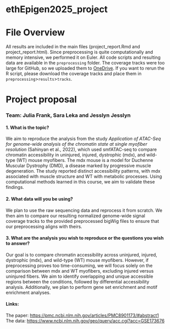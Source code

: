 # ethEpigen2025_project

# File Overview
All results are included in the main files (project_report.Rmd and project_report.html).  Since preprocessing is quite computationally and memory intensive, we performed it on Euler. All code scripts and resulting data are available in the `preprocessing` folder. The coverage tracks were too large for GitHub, so we uploaded them to [OneDrive](https://1drv.ms/f/c/ad47ab1cb526b6da/EiGJACKkCqhAqehU3_HI-AMBXvwKSJhkNprIwYIos2Fupg?e=tbCstp). If you want to rerun the R script, please download the coverage tracks and place them in `preprocessing`\>`results`\>`tracks`.

# Project proposal

### **Team:** Julia Frank, Sara Leka and Jesslyn Jesslyn

#### 1. What is the topic?

We aim to reproduce the analysis from the study *Application of ATAC-Seq for genome-wide analysis of the chromatin state at single myofiber resolution* (Sahinyan et al., 2022), which used smfATAC-seq to compare chromatin accessibility in uninjured, injured, dystrophic (mdx), and wild-type (WT) mouse myofibers. The mdx mouse is a model for Duchenne Muscular Dystrophy (DMD), a disease marked by progressive muscle degeneration. The study reported distinct accessibility patterns, with mdx associated with muscle structure and WT with metabolic processes. Using computational methods learned in this course, we aim to validate these findings.

#### 2. What data will you be using?

We plan to use the raw sequencing data and reprocess it from scratch. We then aim to compare our resulting normalized genome-wide signal coverage tracks to the provided preprocessed bigWig files to ensure that our preprocessing aligns with theirs.

#### 3. What are the analysis you wish to reproduce or the questions you wish to answer?

Our goal is to compare chromatin accessibility across uninjured, injured, dystrophic (mdx), and wild-type (WT) mouse myofibers. However, if preprocessing proves too time-consuming, we will focus solely on the comparison between mdx and WT myofibers, excluding injured versus uninjured fibers. We aim to identify overlapping and unique accessible regions between the conditions, followed by differential accessibility analysis. Additionally, we plan to perform gene set enrichment and motif enrichment analyses.

#### Links:

The paper: <https://pmc.ncbi.nlm.nih.gov/articles/PMC8901173/#abstract1>\
The data: <https://www.ncbi.nlm.nih.gov/geo/query/acc.cgi?acc=GSE173676>
